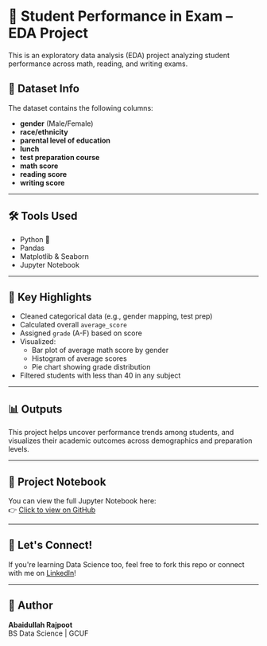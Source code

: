 # 🧠 Student Performance in Exam – EDA Project

This is an exploratory data analysis (EDA) project analyzing student performance across math, reading, and writing exams.

## 📁 Dataset Info

The dataset contains the following columns:
- **gender** (Male/Female)
- **race/ethnicity**
- **parental level of education**
- **lunch**
- **test preparation course**
- **math score**
- **reading score**
- **writing score**

---

## 🛠️ Tools Used
- Python 🐍
- Pandas
- Matplotlib & Seaborn
- Jupyter Notebook

---

## 🎯 Key Highlights

- Cleaned categorical data (e.g., gender mapping, test prep)
- Calculated overall `average_score`
- Assigned `grade` (A-F) based on score
- Visualized:
  - Bar plot of average math score by gender
  - Histogram of average scores
  - Pie chart showing grade distribution
- Filtered students with less than 40 in any subject

---

## 📊 Outputs

This project helps uncover performance trends among students, and visualizes their academic outcomes across demographics and preparation levels.

---

## 🔗 Project Notebook

You can view the full Jupyter Notebook here:  
👉 [Click to view on GitHub](./Student_performance_in_Exam_analysis.ipynb)

---

## 🤝 Let's Connect!

If you're learning Data Science too, feel free to fork this repo or connect with me on [LinkedIn](https://www.linkedin.com/in/abaidullah-sabih/)!

---

## 📌 Author

**Abaidullah Rajpoot**  
BS Data Science | GCUF  

